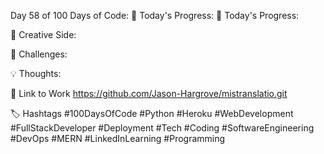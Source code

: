 Day 58 of 100 Days of Code:
🔧 Today's Progress:
🚗 Today's Progress:

🎨 Creative Side:

🔧 Challenges:

💡 Thoughts:

🔗 Link to Work
https://github.com/Jason-Hargrove/mistranslatio.git

🏷️ Hashtags
#100DaysOfCode
#Python
#Heroku
#WebDevelopment
#FullStackDeveloper
#Deployment
#Tech
#Coding
#SoftwareEngineering
#DevOps
#MERN
#LinkedInLearning
#Programming
